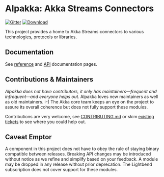 Alpakka: Akka Streams Connectors
================================

[![Gitter](https://badges.gitter.im/Join%20Chat.svg)](https://gitter.im/akka/akka?utm_source=badge&utm_medium=badge&utm_campaign=pr-badge&utm_content=badge)
[ ![Download](https://api.bintray.com/packages/akka/maven/alpakka/images/download.svg) ](https://bintray.com/akka/maven/alpakka/_latestVersion)

This project provides a home to Akka Streams connectors to various technologies, protocols or libraries.

Documentation
-------------

See [reference](http://developer.lightbend.com/docs/alpakka/current/) and [API](http://developer.lightbend.com/docs/api/alpakka/current/akka/stream/alpakka/index.html) documentation pages.

Contributions & Maintainers
---------------------------

*Alpakka does not have contributors, it only has maintainers—frequent and infrequent—and everyone helps out.*
Alpakka loves new maintainers as well as old maintainers. :-)
The Akka core team keeps an eye on the project to assure its overall coherence but does not fully support these modules.

Contributions are very welcome, see [CONTRIBUTING.md](https://github.com/akka/alpakka/blob/master/CONTRIBUTING.md) or skim [existing tickets](https://github.com/akka/alpakka/issues) to see where you could help out.

Caveat Emptor
-------------

A component in this project does not have to obey the rule of staying binary compatible between releases. Breaking API changes may be introduced without notice as we refine and simplify based on your feedback. A module may be dropped in any release without prior deprecation. The Lightbend subscription does not cover support for these modules.
